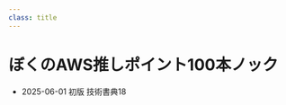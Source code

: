 ```yaml
---
class: title
---
```


<!-- なぜか # で書くとレイアウトに失敗する -->
<h1>ぼくのAWS推しポイント100本ノック</h1>

<div class="footer">
<ul>
    <li>2025-06-01 初版 技術書典18</li>
</ul>
</div>
